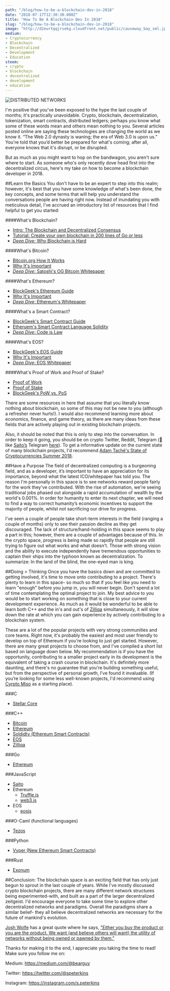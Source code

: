 ```yaml
---
path: "/blog/how-to-be-a-blockchain-dev-in-2018"
date: "2018-07-17T12:30:30.000Z"
title: "How To Be A Blockchain Dev In 2018"
slug: "/blog/how-to-be-a-blockchain-dev-in-2018"
image: "http://d2eurtqqjrsekg.cloudfront.net/public/causeway_bay_sml.jpeg"
medium:
- Cryptocurrency
- Blockchain
- Decentralized
- Development
- Education
steem:
- crypto
- blockchain
- decentralized
- development
- education
---
```


![DISTRIBUTED NETWORKS](http://d2eurtqqjrsekg.cloudfront.net/public/causeway_bay_md.jpg)

I'm positive that you've been exposed to the hype the last couple of months; it's practically unavoidable. Crypto, blockchain, decentralization, tokenization, smart contracts, distributed ledgers; perhaps you know what some of these words mean and others mean nothing to you. Several articles posted online are saying these technologies are changing the world as we know it. “The Web 2.0 dynasty is waning; the era of Web 3.0 is upon us.” You're told that you’d better be prepared for what's coming; after all, everyone knows that it's disrupt, or be disrupted.

But as much as you might want to hop on the bandwagon, you aren't sure where to start. As someone who's only recently dove head first into the decentralized circus, here's my take on how to become a blockchain developer in 2018.


##Learn the Basics
You don't have to be an expert to step into this realm; however, it's best that you have some knowledge of what's been done, the key concepts, and some terms that will help you understand the conversations people are having right now. Instead of inundating you with meticulous detail, I’ve accrued an introductory list of resources that I find helpful to get you started:

####What's Blockchain?
- [Intro: The Blockchain and Decentralized Consensus](https://www.oodlestechnologies.com/blogs/The-Blockchain-and-Decentralized-Consensus)
- [Tutorial: Create your own blockchain in 200 lines of Go or less](https://medium.com/@mycoralhealth/code-your-own-blockchain-in-less-than-200-lines-of-go-e296282bcffc)
- [_*Deep Dive:*_ Why Blockchain is Hard](https://medium.com/@jimmysong/why-blockchain-is-hard-60416ea4c5c)

####What's Bitcoin?
- [Bitcoin.org How It Works](https://bitcoin.org/en/how-it-works)
- [Why It's Important](https://moderndiplomacy.eu/2018/01/22/geopolitical-financial-significance-bitcoin/)
- [_*Deep Dive:*_ Satoshi's OG Bitcoin Whitepaper](https://bitcoin.org/bitcoin.pdf)

####What's Ethereum?
- [BlockGeek's Ethereum Guide](https://blockgeeks.com/guides/ethereum/)
- [Why It's Important](https://www.investopedia.com/articles/investing/032216/ethereum-more-important-bitcoin.asp)
- [_*Deep Dive*_: Ethereum's Whitepaper](https://github.com/ethereum/wiki/wiki/White-Paper)

####What's a Smart Contract?
- [BlockGeek's Smart Contract Guide](https://blockgeeks.com/guides/smart-contracts/)
- [Etheruem's Smart Contract Language Solidity](http://solidity.readthedocs.io/en/v0.4.24/)
- [_*Deep Dive*_: Code is Law](https://medium.com/@bytemaster/the-intent-of-code-is-law-c0e0cd318032)

####What's EOS?
- [BlockGeek's EOS Guide](https://blockgeeks.com/guides/eos-blockchain/)
- [Why It's Important](https://medium.com/@bytemaster/decentralized-blockchain-governance-743f0273bf5a)
- [_*Deep Dive*_: EOS Whitepaper](https://github.com/EOSIO/Documentation/blob/master/TechnicalWhitePaper.md)

####What's Proof of Work and Proof of Stake?
- [Proof of Work](https://en.bitcoin.it/wiki/Proof_of_work)
- [Proof of Stake](https://github.com/ethereum/wiki/wiki/Proof-of-Stake-FAQ)
- [BlockGeek's PoW vs. PoS](https://blockgeeks.com/guides/proof-of-work-vs-proof-of-stake/)

There are some resources in here that assume that you literally know nothing about blockchain, so some of this may not be new to you (although a refresher never hurts!).  I would also recommend learning more about economics, finance, and game theory, as there are many ideas from these fields that are actively playing out in existing blockchain projects.

Also, it should be noted that this is only to step into the conversation. In order to keep it going, you should be on crypto Twitter, Reddit, Telegram (🔌 like [Saito’s](https://saito.tech) Telegram [here](https://t.me/joinchat/HqTpD0_BR8HYmPg20G8IBw)). To get a informative update on the current state of many blockchain projects, I'd recommend [Adam Taché's State of Cryptocurrencies Summer 2018](https://hackernoon.com/state-of-cryptocurrencies-summer-2018-932016549375).


##Have a Purpose
The field of decentralized computing is a burgeoning field, and as a developer, it’s important to have an appreciation for its importance, beyond what the latest ICO/whitepaper has told you. The reason I'm personally in this space is to see networks reward people fairly for the work they've contributed. With the rise of automation, we're seeing traditional jobs phased out alongside a rapid accumulation of wealth by the world's 0.001%. In order for humanity to enter its next chapter, we will need to find a way to correct humanity’s economic incentives to support the majority of people, whilst not sacrificing our drive for progress.

I've seen a couple of people take short-term interests in the field (ranging a couple of months) only to see their passion decline as they get discouraged. The lack of structure/hand-holding in this space seems to play a part in this; however, there are a couple of advantages because of this. In the crypto space, progress is being made so rapidly that people are still trying to figure out what works and what doesn't. Those with strong vision and the ability to execute independently have tremendous opportunities to captain their ships into the typhoon known as decentralization. To summarize: In the land of the blind, the one-eyed man is king.

##Doing > Thinking
Once you have the basics down and are committed to getting involved, it's time to move onto contributing to a project. There's plenty to learn in this space- so much so that if you feel like you need to learn "enough" before you jump in, you will never begin. Don't spend a lot of time contemplating the optimal project to join. My best advice to you would be to start working on something that is close to your current development experience. As much as it would be wonderful to be able to learn both C++ and the in's and out's of [Zilliqa](https://zilliqa.com/) simultaneously, it will slow down the rate at which you can gain experience by actively contributing to a blockchain system.

These are a lot of the popular projects with very strong communities and core teams. Right now, it's probably the easiest and most user friendly to develop on top of Ethereum if you’re looking to just get started. However, there are many great projects to choose from, and I've compiled a short list based on language down below. My recommendation is if you have the opportunity, contributing to a smaller project early in its development is the equivalent of taking a crash course in blockchain. It's definitely more daunting, and there's no guarantee that you're building something useful, but from the perspective of personal growth, I’ve found it invaluable. (If you’re looking for some less well-known projects, I'd recommend using [Cyrpto Miso](https://www.cryptomiso.com/) as a starting place).

###C
- [Stellar Core](https://github.com/stellar/stellar-core)

###C++
- [Bitcoin](https://github.com/bitcoin/bitcoin)
- [Ethereum](https://github.com/ethereum/cpp-ethereum)
- [Soldidty (Ethereum Smart Contracts)](https://github.com/ethereum/solidity)
- [EOS](https://github.com/eosio/eos)
- [Zilliqa](https://github.com/Zilliqa/Zilliqa)

###Go
- [Ethereum](https://github.com/ethereum/go-ethereum/wiki/geth)

###JavaScript
- [Saito](https://github.com/SaitoTech/saito)
- Ethereum
    - [Truffle.js](https://truffleframework.com/)
    - [web3.js](https://github.com/ethereum/web3.js/)
- EOS
    - [eosjs](https://github.com/EOSIO/eosjs)

###O-Caml (functional languages)
- [Tezos](https://github.com/tezos/tezos)

###Python
- [Vyper (New Ethereum Smart Contracts)](https://github.com/ethereum/vyper)

###Rust
- [Exonum](https://github.com/exonum/exonum)


##Conclusion:
The blockchain space is an exciting field that has only just begun to sprout in the last couple of years. While I've mostly discussed crypto blockchain projects, there are many different network structures being experimented-with, and built as a part of the larger decentralized zeitgeist. I'd encourage everyone to take some time to explore other decentralized networks and paradigms. Overall the paradigms share a similar belief- they all believe decentralized networks are necessary for the future of mankind's evolution.

[Josh Wolfe](https://twitter.com/wolfejosh) has a great quote where he says, ["Either you buy the product or you are the product. We  want (and believe others will want) the utility of networks without being owned or pawned by them."](https://twitter.com/wolfejosh/status/938216365252595712?ref_src=twsrc%5Etfw%7Ctwcamp%5Etweetembed%7Ctwterm%5E938216365252595712&ref_url=https%3A%2F%2Fmedium.com%2Fmedia%2Fc4c32681b5107db5cdf8c405dce7aad4%3FpostId%3D57f30de494f8)

Thanks for making it to the end, I appreciate you taking the time to read! Make sure you follow me on:

Medium: https://medium.com/@bearguy

Twitter: https://twitter.com/@speterkins

Instagram: https://instagram.com/s.peterkins
